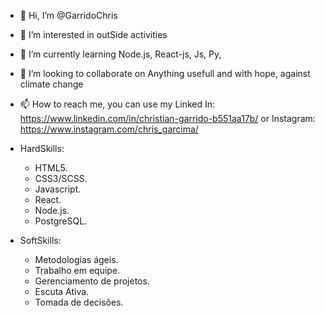 - 👋 Hi, I’m @GarridoChris
- 👀 I’m interested in outSide activities
- 🌱 I’m currently learning Node.js, React-js, Js, Py, 
- 💞️ I’m looking to collaborate on Anything usefull and with hope, against climate change
- 📫 How to reach me, you can use my Linked In: https://www.linkedin.com/in/christian-garrido-b551aa17b/
                                    or Instagram: https://www.instagram.com/chris_garcima/


- HardSkills: 
  - HTML5.
  - CSS3/SCSS.
  - Javascript.
  - React.
  - Node.js.
  - PostgreSQL.
  
- SoftSkills:
  - Metodologias ágeis.
  - Trabalho em equipe.
  - Gerenciamento de projetos.
  - Escuta Ativa.
  - Tomada de decisões.
  
